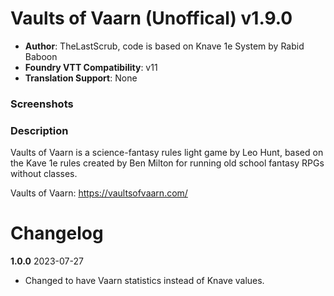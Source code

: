# Vaults of Vaarn (Unoffical) v1.9.0
- **Author**: TheLastScrub, code is based on Knave 1e System by Rabid Baboon 
- **Foundry VTT Compatibility**: v11 
- **Translation Support**: None  

### Screenshots


### Description
Vaults of Vaarn is a science-fantasy rules light game by Leo Hunt, based on the Kave 1e rules created by Ben Milton for running old school fantasy RPGs without classes.

Vaults of Vaarn: https://vaultsofvaarn.com/  


# Changelog

**1.0.0** 
2023-07-27
- Changed to have Vaarn statistics instead of Knave values.
